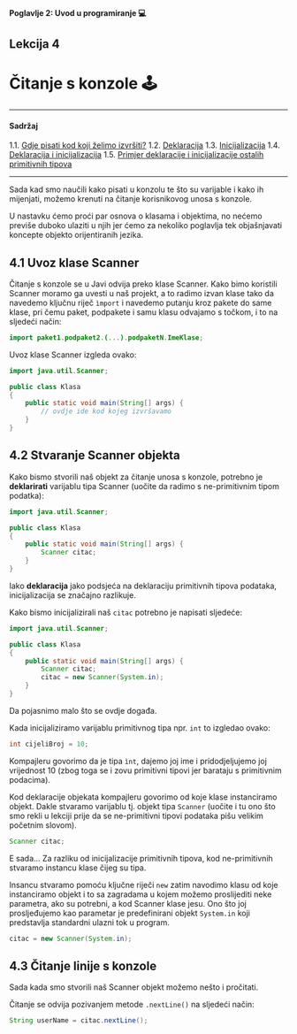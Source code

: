 #### Poglavlje 2: Uvod u programiranje 💻

## Lekcija 4
# Čitanje s konzole 🕹️
---
#### Sadržaj
1.1. [Gdje pisati kod koji želimo izvršiti?](#11-gdje-pisati-kod-koji-želimo-izvršiti)
1.2. [Deklaracija](#22-deklaracija)
1.3. [Inicijalizacija](#23-nicijalizacija)
1.4. [Deklaracija i inicijalizacija](#24-deklaracija-i-inicijalizacija)
1.5. [Primjer deklaracije i inicijalizacije ostalih primitivnih tipova](#25-primjer-deklaracije-i-inicijalizacije-ostalih-primitivnih-tipova)

---

Sada kad smo naučili kako pisati u konzolu te što su varijable i kako ih mijenjati, možemo krenuti na čitanje korisnikovog unosa s konzole.

U nastavku ćemo proći par osnova o klasama i objektima, no nećemo previše duboko ulaziti u njih jer ćemo za nekoliko poglavlja tek objašnjavati koncepte objekto orijentiranih jezika.

## 4.1 Uvoz klase Scanner
Čitanje s konzole se u Javi odvija preko klase Scanner. Kako bimo koristili Scanner moramo ga uvesti u naš projekt, a to radimo izvan klase tako da navedemo ključnu riječ `ìmport` i navedemo putanju kroz pakete do same klase, pri čemu paket, podpakete i samu klasu odvajamo s točkom, i to na sljedeći način:

```Java
import paket1.podpaket2.(...).podpaketN.ImeKlase;
```

Uvoz klase Scanner izgleda ovako:

```Java
import java.util.Scanner;

public class Klasa
{
	public static void main(String[] args) {
		// ovdje ide kod kojeg izvršavamo
	}
}
```

## 4.2 Stvaranje Scanner objekta
Kako bismo stvorili naš objekt za čitanje unosa s konzole, potrebno je **deklarirati** varijablu tipa Scanner (uočite da radimo s ne-primitivnim tipom podatka):

```Java
import java.util.Scanner;

public class Klasa
{
	public static void main(String[] args) {
		Scanner citac;
	}
}
```

Iako **deklaracija** jako podsjeća na deklaraciju primitivnih tipova podataka, inicijalizacija se značajno razlikuje.

Kako bismo inicijalizirali naš `citac` potrebno je napisati sljedeće:

```Java
import java.util.Scanner;

public class Klasa
{
	public static void main(String[] args) {
		Scanner citac;
		citac = new Scanner(System.in);
	}
}
```

Da pojasnimo malo što se ovdje događa. 

Kada inicijaliziramo varijablu primitivnog tipa npr. `int` to izgledao ovako:

```Java
int cijeliBroj = 10;
```

Kompajleru govorimo da je tipa `ìnt`, dajemo joj ime i pridodjeljujemo joj vrijednost 10 (zbog toga se i zovu primitivni tipovi jer barataju s primitivnim podacima).

Kod deklaracije objekata kompajleru govorimo od koje klase instanciramo objekt. Dakle stvaramo varijablu tj. objekt tipa `Scanner` (uočite i tu ono što smo rekli u lekciji prije da se ne-primitivni tipovi podataka pišu velikim početnim slovom).

```Java
Scanner citac;
```

E sada... Za razliku od inicijalizacije primitivnih tipova, kod ne-primitivnih stvaramo instancu klase čijeg su tipa.

Insancu stvaramo pomoću ključne riječi `new` zatim navodimo klasu od koje instanciramo objekt i to sa zagradama u kojem možemo proslijediti neke parametra, ako su potrebni, a kod Scanner klase jesu. Ono što joj prosljeđujemo kao parametar je predefinirani objekt `System.in` koji predstavlja standardni ulazni tok u program.

```Java
citac = new Scanner(System.in);
```

## 4.3 Čitanje linije s konzole
Sada kada smo stvorili naš Scanner objekt možemo nešto i pročitati.

Čitanje se odvija pozivanjem metode `.nextLine()` na sljedeći način:

```Java
String userName = citac.nextLine();
```






